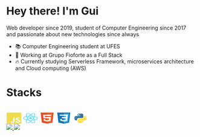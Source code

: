 # Hey there! I'm Gui

Web developer since 2019, student of Computer Engineering since 2017 and passionate about new technologies since always

* 📚 Computer Engineering student at UFES
* 💼 Working at Grupo Fioforte as a Full Stack
* 🔥 Currently studying Serverless Framework, microservices architecture and Cloud computing (AWS)

# Stacks
<div style="display: inline_block"><br>
  <img align="center" alt="Js" height="30" width="40" src="https://raw.githubusercontent.com/devicons/devicon/master/icons/javascript/javascript-plain.svg">
  <img align="center" alt="React" height="30" width="40" src="https://raw.githubusercontent.com/devicons/devicon/master/icons/react/react-original.svg">
  <img align="center" alt="HTML" height="30" width="40" src="https://raw.githubusercontent.com/devicons/devicon/master/icons/html5/html5-original.svg">
  <img align="center" alt="CSS" height="30" width="40" src="https://raw.githubusercontent.com/devicons/devicon/master/icons/css3/css3-original.svg">
  <img align="center" alt="Python" height="30" width="40" src="https://raw.githubusercontent.com/devicons/devicon/master/icons/python/python-original.svg">
</div>

<div align="left">
  <a href="https://github.com/guisteink">
  <img height="180em" src="https://github-readme-stats.vercel.app/api?username=guisteink&show_icons=true&theme=dracula&include_all_commits=true&count_private=true"/>
  <img height="180em" src="https://github-readme-stats.vercel.app/api/top-langs/?username=guisteink&layout=compact&langs_count=7&theme=dracula"/>
</div>

